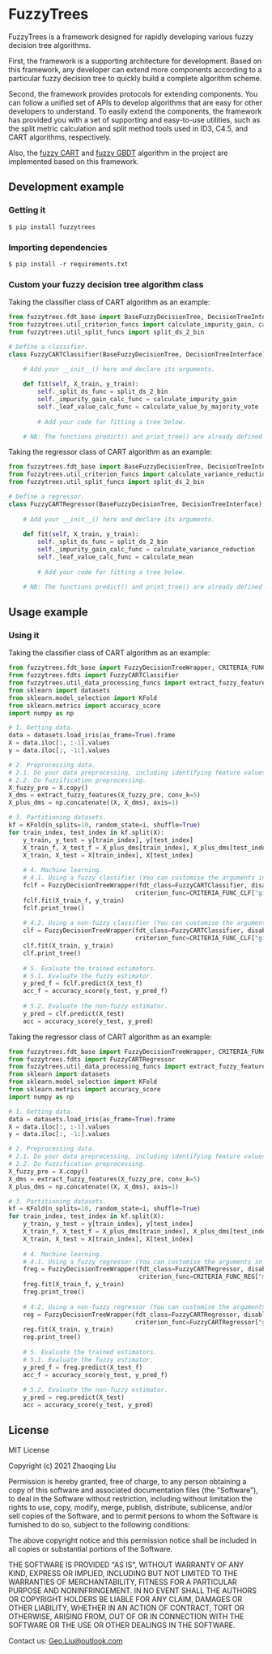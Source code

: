 # FuzzyTrees

FuzzyTrees is a framework designed for rapidly developing various fuzzy decision tree algorithms.

First, the framework is a supporting architecture for development. Based on this framework, any developer can extend more components according to a particular fuzzy decision tree to quickly build a complete algorithm scheme.

Second, the framework provides protocols for extending components. You can follow a unified set of APIs to develop algorithms that are easy for other developers to understand.
To easily extend the components, the framework has provided you with a set of supporting and easy-to-use utilities, such as the split metric calculation and split method tools used in ID3, C4.5, and CART algorithms, respectively.

Also, the [fuzzy CART](fuzzytrees/fdt_base.py) and [fuzzy GBDT](fuzzytrees/fgbdt.py) algorithm in the project are implemented based on this framework.


## Development example

###  Getting it
```shell
$ pip install fuzzytrees
```

###  Importing dependencies
```shell
$ pip install -r requirements.txt
```

### Custom your fuzzy decision tree algorithm class
Taking the classifier class of CART algorithm as an example:
```python
from fuzzytrees.fdt_base import BaseFuzzyDecisionTree, DecisionTreeInterface
from fuzzytrees.util_criterion_funcs import calculate_impurity_gain, calculate_value_by_majority_vote
from fuzzytrees.util_split_funcs import split_ds_2_bin

# Define a classifier.
class FuzzyCARTClassifier(BaseFuzzyDecisionTree, DecisionTreeInterface):
    
    # Add your __init__() here and declare its arguments.

    def fit(self, X_train, y_train):
        self._split_ds_func = split_ds_2_bin
        self._impurity_gain_calc_func = calculate_impurity_gain
        self._leaf_value_calc_func = calculate_value_by_majority_vote
        
        # Add your code for fitting a tree below.

    # NB: The functions predict() and print_tree() are already defined in the super class BaseFuzzyDecisionTree.
```

Taking the regressor class of CART algorithm as an example:
```python
from fuzzytrees.fdt_base import BaseFuzzyDecisionTree, DecisionTreeInterface
from fuzzytrees.util_criterion_funcs import calculate_variance_reduction, calculate_mean
from fuzzytrees.util_split_funcs import split_ds_2_bin

# Define a regressor.
class FuzzyCARTRegressor(BaseFuzzyDecisionTree, DecisionTreeInterface):
    
    # Add your __init__() here and declare its arguments.
    
    def fit(self, X_train, y_train):
        self._split_ds_func = split_ds_2_bin
        self._impurity_gain_calc_func = calculate_variance_reduction
        self._leaf_value_calc_func = calculate_mean
        
        # Add your code for fitting a tree below.

    # NB: The functions predict() and print_tree() are already defined in the super class BaseFuzzyDecisionTree.
```


## Usage example

### Using it
Taking the classifier class of CART algorithm as an example:
```python
from fuzzytrees.fdt_base import FuzzyDecisionTreeWrapper, CRITERIA_FUNC_CLF
from fuzzytrees.fdts import FuzzyCARTClassifier
from fuzzytrees.util_data_processing_funcs import extract_fuzzy_features
from sklearn import datasets
from sklearn.model_selection import KFold
from sklearn.metrics import accuracy_score
import numpy as np

# 1. Getting data.
data = datasets.load_iris(as_frame=True).frame
X = data.iloc[:, :-1].values
y = data.iloc[:, -1:].values

# 2. Preprocessing data.
# 2.1. Do your data preprocessing, including identifying feature values and target values, processing missing values, etc.
# 2.2. Do fuzzification preprocessing.
X_fuzzy_pre = X.copy()
X_dms = extract_fuzzy_features(X_fuzzy_pre, conv_k=5)
X_plus_dms = np.concatenate((X, X_dms), axis=1)

# 3. Partitioning datasets.
kf = KFold(n_splits=10, random_state=i, shuffle=True)
for train_index, test_index in kf.split(X):
    y_train, y_test = y[train_index], y[test_index]
    X_train_f, X_test_f = X_plus_dms[train_index], X_plus_dms[test_index]
    X_train, X_test = X[train_index], X[test_index]
    
    # 4. Machine learning.
    # 4.1. Using a fuzzy classifier (You can customise the arguments in your constructor and their default values).
    fclf = FuzzyDecisionTreeWrapper(fdt_class=FuzzyCARTClassifier, disable_fuzzy=False, 
                                   criterion_func=CRITERIA_FUNC_CLF["gini"], max_depth=5)
    fclf.fit(X_train_f, y_train)
    fclf.print_tree()
    
    # 4.2. Using a non-fuzzy classifier (You can customise the arguments in your constructor and their default values).
    clf = FuzzyDecisionTreeWrapper(fdt_class=FuzzyCARTClassifier, disable_fuzzy=True,
                                   criterion_func=CRITERIA_FUNC_CLF["gini"], max_depth=5)
    clf.fit(X_train, y_train)
    clf.print_tree()
    
    # 5. Evaluate the trained estimators.
    # 5.1. Evaluate the fuzzy estimator.
    y_pred_f = fclf.predict(X_test_f)
    acc_f = accuracy_score(y_test, y_pred_f)
    
    # 5.2. Evaluate the non-fuzzy estimator.
    y_pred = clf.predict(X_test)
    acc = accuracy_score(y_test, y_pred)
```

Taking the regressor class of CART algorithm as an example:
```python
from fuzzytrees.fdt_base import FuzzyDecisionTreeWrapper, CRITERIA_FUNC_REG
from fuzzytrees.fdts import FuzzyCARTRegressor
from fuzzytrees.util_data_processing_funcs import extract_fuzzy_features
from sklearn import datasets
from sklearn.model_selection import KFold
from sklearn.metrics import accuracy_score
import numpy as np

# 1. Getting data.
data = datasets.load_iris(as_frame=True).frame
X = data.iloc[:, :-1].values
y = data.iloc[:, -1:].values

# 2. Preprocessing data.
# 2.1. Do your data preprocessing, including identifying feature values and target values, processing missing values, etc.
# 2.2. Do fuzzification preprocessing.
X_fuzzy_pre = X.copy()
X_dms = extract_fuzzy_features(X_fuzzy_pre, conv_k=5)
X_plus_dms = np.concatenate((X, X_dms), axis=1)

# 3. Partitioning datasets.
kf = KFold(n_splits=10, random_state=i, shuffle=True)
for train_index, test_index in kf.split(X):
    y_train, y_test = y[train_index], y[test_index]
    X_train_f, X_test_f = X_plus_dms[train_index], X_plus_dms[test_index]
    X_train, X_test = X[train_index], X[test_index]
    
    # 4. Machine learning.
    # 4.1. Using a fuzzy regressor (You can customise the arguments in your constructor and their default values).
    freg = FuzzyDecisionTreeWrapper(fdt_class=FuzzyCARTRegressor, disable_fuzzy=False,
                                    criterion_func=CRITERIA_FUNC_REG["mse"], max_depth=5)
    freg.fit(X_train_f, y_train)
    freg.print_tree()
    
    # 4.2. Using a non-fuzzy regressor (You can customise the arguments in your constructor and their default values).
    reg = FuzzyDecisionTreeWrapper(fdt_class=FuzzyCARTRegressor, disable_fuzzy=True,
                                   criterion_func=FuzzyCARTRegressor["gini"], max_depth=5)
    reg.fit(X_train, y_train)
    reg.print_tree()
    
    # 5. Evaluate the trained estimators.
    # 5.1. Evaluate the fuzzy estimator.
    y_pred_f = freg.predict(X_test_f)
    acc_f = accuracy_score(y_test, y_pred_f)
    
    # 5.2. Evaluate the non-fuzzy estimator.
    y_pred = reg.predict(X_test)
    acc = accuracy_score(y_test, y_pred)
```


License
----

MIT License

Copyright (c) 2021 Zhaoqing Liu

Permission is hereby granted, free of charge, to any person obtaining a copy
of this software and associated documentation files (the "Software"), to deal
in the Software without restriction, including without limitation the rights
to use, copy, modify, merge, publish, distribute, sublicense, and/or sell
copies of the Software, and to permit persons to whom the Software is
furnished to do so, subject to the following conditions:

The above copyright notice and this permission notice shall be included in all
copies or substantial portions of the Software.

THE SOFTWARE IS PROVIDED "AS IS", WITHOUT WARRANTY OF ANY KIND, EXPRESS OR
IMPLIED, INCLUDING BUT NOT LIMITED TO THE WARRANTIES OF MERCHANTABILITY,
FITNESS FOR A PARTICULAR PURPOSE AND NONINFRINGEMENT. IN NO EVENT SHALL THE
AUTHORS OR COPYRIGHT HOLDERS BE LIABLE FOR ANY CLAIM, DAMAGES OR OTHER
LIABILITY, WHETHER IN AN ACTION OF CONTRACT, TORT OR OTHERWISE, ARISING FROM,
OUT OF OR IN CONNECTION WITH THE SOFTWARE OR THE USE OR OTHER DEALINGS IN THE
SOFTWARE.


Contact us: Geo.Liu@outlook.com


